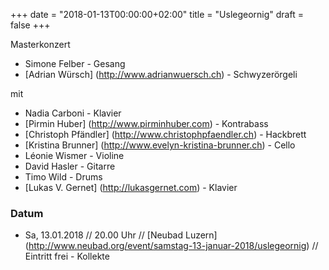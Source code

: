 ﻿+++
date = "2018-01-13T00:00:00+02:00"
title = "Uslegeornig"
draft = false
+++

Masterkonzert

* Simone Felber - Gesang
* [Adrian Würsch] (http://www.adrianwuersch.ch) - Schwyzerörgeli

<!-- Separiert die beiden Listen -->

mit

* Nadia Carboni - Klavier
* [Pirmin Huber] (http://www.pirminhuber.com) - Kontrabass
* [Christoph Pfändler] (http://www.christophpfaendler.ch) - Hackbrett
* [Kristina Brunner] (http://www.evelyn-kristina-brunner.ch) - Cello
* Léonie Wismer - Violine
* David Hasler - Gitarre
* Timo Wild - Drums
* [Lukas V. Gernet] (http://lukasgernet.com) - Klavier


### Datum

* Sa, 13.01.2018 // 20.00 Uhr // [Neubad Luzern] (http://www.neubad.org/event/samstag-13-januar-2018/uslegeornig) // Eintritt frei - Kollekte
